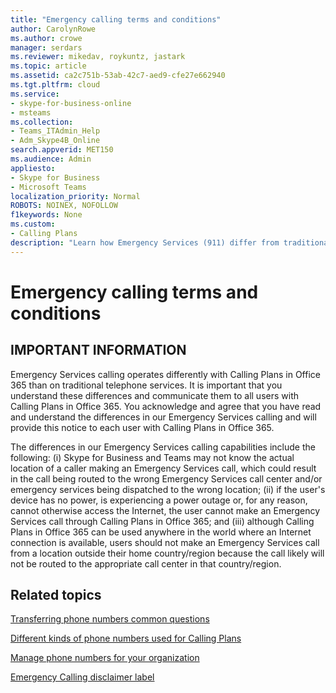 ```yaml
---
title: "Emergency calling terms and conditions"
author: CarolynRowe
ms.author: crowe
manager: serdars
ms.reviewer: mikedav, roykuntz, jastark
ms.topic: article
ms.assetid: ca2c751b-53ab-42c7-aed9-cfe27e662940
ms.tgt.pltfrm: cloud
ms.service: 
- skype-for-business-online
- msteams
ms.collection:  
- Teams_ITAdmin_Help
- Adm_Skype4B_Online 
search.appverid: MET150
ms.audience: Admin
appliesto:
- Skype for Business 
- Microsoft Teams
localization_priority: Normal
ROBOTS: NOINEX, NOFOLLOW
f1keywords: None
ms.custom:
- Calling Plans
description: "Learn how Emergency Services (911) differ from traditional telephone services and how to make a call. "
---
```


# Emergency calling terms and conditions

## IMPORTANT INFORMATION

Emergency Services calling operates differently with Calling Plans in Office 365 than on traditional telephone services. It is important that you understand these differences and communicate them to all users with Calling Plans in Office 365. You acknowledge and agree that you have read and understand the differences in our Emergency Services calling and will provide this notice to each user with Calling Plans in Office 365.
  
The differences in our Emergency Services calling capabilities include the following: (i) Skype for Business and Teams may not know the actual location of a caller making an Emergency Services call, which could result in the call being routed to the wrong Emergency Services call center and/or emergency services being dispatched to the wrong location; (ii) if the user's device has no power, is experiencing a power outage or, for any reason, cannot otherwise access the Internet, the user cannot make an Emergency Services call through Calling Plans in Office 365; and (iii) although Calling Plans in Office 365 can be used anywhere in the world where an Internet connection is available, users should not make an Emergency Services call from a location outside their home country/region because the call likely will not be routed to the appropriate call center in that country/region.
  
## Related topics
[Transferring phone numbers common questions](transferring-phone-numbers-common-questions.md)

[Different kinds of phone numbers used for Calling Plans](different-kinds-of-phone-numbers-used-for-calling-plans.md)

[Manage phone numbers for your organization](manage-phone-numbers-for-your-organization/manage-phone-numbers-for-your-organization.md)

[Emergency Calling disclaimer label](https://github.com/MicrosoftDocs/OfficeDocs-SkypeForBusiness/blob/live/Teams/downloads/emergency-calling/emergency-calling-label-(en-us)-(v.1.0).zip?raw=true)

  
 